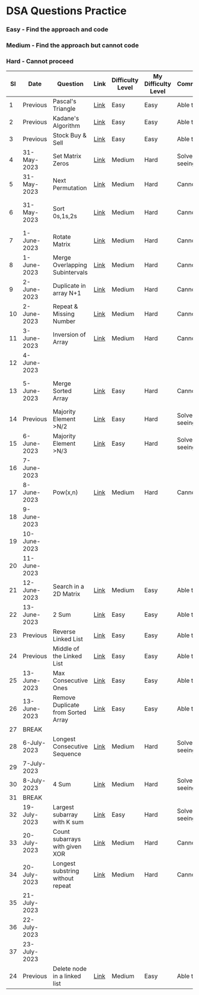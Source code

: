 # DSA Questions Practice

### Easy - Find the approach and code
### Medium - Find the approach but cannot code
### Hard - Cannot proceed

| Sl | Date        | Question           | Link  | Difficulty Level | My Difficulty Level | Comments/Notes |  Second Iteration  |
|----|-------------|--------------------|-----------|------------------|---------------------|-------------------------------|--|
| 1  | Previous    | Pascal's Triangle  | [Link](https://leetcode.com/problems/pascals-triangle/) | Easy             | Easy              | Able to solve |
| 2  | Previous    | Kadane's Algorithm | [Link](https://leetcode.com/problems/maximum-subarray/) | Easy             | Easy              | Able to solve |
| 3  | Previous    | Stock Buy & Sell   | [Link](https://leetcode.com/problems/best-time-to-buy-and-sell-stock/) | Easy             | Easy              | Able to solve |
| 4  | 31-May-2023 | Set Matrix Zeros   | [Link](https://leetcode.com/problems/set-matrix-zeroes/) | Medium             | Hard              | Solved after seeing approach |
| 5  | 31-May-2023 | Next Permutation   | [Link](https://leetcode.com/problems/next-permutation/) | Medium             | Hard              | Cannot solve |
| 6 | 31-May-2023 | Sort 0s,1s,2s      | [Link](https://leetcode.com/problems/sort-colors/) | Medium             | Hard              | Cannot Solve | Solved on 5-July-2023  |
| 7  | 1-June-2023 | Rotate Matrix  | [Link](https://leetcode.com/problems/rotate-image/) | Medium             | Hard              | Cannot Solve |
| 8  | 1-June-2023 | Merge Overlapping Subintervals  | [Link](https://leetcode.com/problems/merge-intervals/) | Medium             | Hard              | Cannot Solve |
| 9  | 2-June-2023 | Duplicate in array N+1 | [Link](https://leetcode.com/problems/find-the-duplicate-number/) | Medium             | Hard              | Cannot Solve |
| 10 | 2-June-2023 | Repeat & Missing Number  | [Link](https://www.interviewbit.com/problems/repeat-and-missing-number-array/) | Medium             | Hard              | Cannot Solve |
| 11 | 3-June-2023 | Inversion of Array  | [Link](https://www.codingninjas.com/codestudio/problems/count-inversions_615) | Medium             | Hard              | Cannot Solve |
| 12 | 4-June-2023 |   |  |              |               |  |
| 13 | 5-June-2023 | Merge Sorted Array  | [Link](https://leetcode.com/problems/merge-sorted-array/) | Easy             | Hard              | Cannot Solve | Solved on 6-July-2023 |
| 14 | Previous | Majority Element >N/2  | [Link](https://leetcode.com/problems/majority-element/) | Easy             | Hard              | Solved after seeing approach |
| 15 | 6-June-2023 | Majority Element >N/3  | [Link](https://leetcode.com/problems/majority-element-ii/) | Easy             | Hard              | Solved after seeing approach |
| 16 | 7-June-2023 |
| 17 | 8-June-2023 | Pow(x,n)  | [Link](https://leetcode.com/problems/powx-n/) | Medium             | Hard              | Cannot solve |
| 18 | 9-June-2023 |
| 19 | 10-June-2023 |
| 20 | 11-June-2023 |
| 21 | 12-June-2023 | Search in a 2D Matrix | [Link](https://leetcode.com/problems/search-a-2d-matrix/) | Medium        | Easy              | Able to solve |
| 22 | 13-June-2023 | 2 Sum | [Link](https://leetcode.com/problems/two-sum/) | Easy        | Easy              | Able to solve |
| 23 | Previous | Reverse Linked List | [Link](https://leetcode.com/problems/reverse-linked-list/) | Easy        | Easy              | Able to solve |
| 24 | Previous | Middle of the Linked List | [Link](https://leetcode.com/problems/middle-of-the-linked-list/) | Easy        | Easy              | Able to solve |
| 25 | 13-June-2023 | Max Consecutive Ones | [Link](https://leetcode.com/problems/max-consecutive-ones/) | Easy        | Easy              | Able to solve |
| 26 | 13-June-2023 | Remove Duplicate from Sorted Array | [Link](https://leetcode.com/problems/remove-duplicates-from-sorted-array/) | Easy        | Easy              | Able to solve |
| 27 | BREAK |
| 28 | 6-July-2023 | Longest Consecutive Sequence | [Link](https://leetcode.com/problems/longest-consecutive-sequence/) | Medium        | Hard              | Solved after seeing approach |
| 29 | 7-July-2023 |
| 30 | 8-July-2023 | 4 Sum | [Link](https://leetcode.com/problems/4sum/) | Medium        | Hard              | Solved after seeing approach |
| 31 | BREAK |
| 32 | 19-July-2023 | Largest subarray with K sum | [Link](https://practice.geeksforgeeks.org/problems/largest-subarray-with-0-sum/1) | Easy        | Hard              | Solved after seeing approach |
| 33 | 20-July-2023 | Count subarrays with given XOR | [Link](https://www.interviewbit.com/problems/subarray-with-given-xor/) | Medium        | Hard              | Cannot solve |
| 34 | 20-July-2023 | Longest substring without repeat | [Link](https://leetcode.com/problems/longest-substring-without-repeating-characters/) | Medium        | Hard              | Cannot solve | Solved on 23-July-2023 |
| 35 | 21-July-2023 |
| 36 | 22-July-2023 |
| 37 | 23-July-2023 |
| 24 | Previous | Delete node in a linked list | [Link](https://leetcode.com/problems/delete-node-in-a-linked-list/) | Medium   | Easy   | Able to solve |
